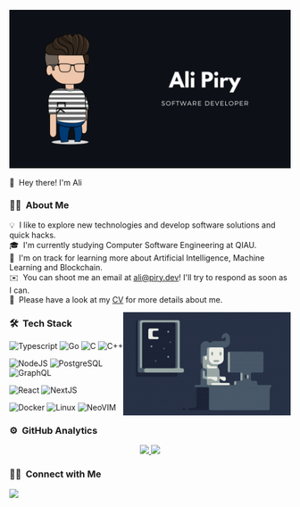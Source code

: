 ![Ali Piry, Software Developer](https://raw.githubusercontent.com/alipiry/alipiry/master/ap-dark.png)

👋 &nbsp;Hey there! I'm Ali

### 👨‍💻 &nbsp;About Me

💡 &nbsp;I like to explore new technologies and develop software solutions and quick hacks.\
🎓 &nbsp;I'm currently studying Computer Software Engineering at QIAU.\
🌱 &nbsp;I'm on track for learning more about Artificial Intelligence, Machine Learning and Blockchain.\
✉️ &nbsp;You can shoot me an email at ali@piry.dev! I'll try to respond as soon as I can.\
📄 &nbsp;Please have a look at my [CV](https://raw.githubusercontent.com/alipiry/alipiry/master/ap-cv.pdf) for more details about me.

<img alt="Night Coding" src="https://raw.githubusercontent.com/AVS1508/AVS1508/master/assets/Night-Coding.gif" align="right"/>

### 🛠 &nbsp;Tech Stack

![Typescript](https://img.shields.io/badge/-TypeScript-black?style=for-the-badge&logo=typescript&link=https://github.com/alipiry)
![Go](https://img.shields.io/badge/-Go-black?style=for-the-badge&logo=go&link=https://github.com/alipiry)
![C](https://img.shields.io/badge/-C-black?style=for-the-badge&logo=c&link=https://github.com/alipiry)
![C++](https://img.shields.io/badge/-C++-black?style=for-the-badge&logo=c%2B%2B&link=https://github.com/alipiry)

![NodeJS](https://img.shields.io/badge/-Node.JS-black?style=for-the-badge&logo=node.js&link=https://github.com/alipiry)
![PostgreSQL](https://img.shields.io/badge/-PostgreSQL-black?style=for-the-badge&logo=postgresql&link=https://github.com/alipiry)
![GraphQL](https://img.shields.io/badge/-GraphQL-black?style=for-the-badge&logo=graphql&link=https://github.com/alipiry)

![React](https://img.shields.io/badge/-React-black?style=for-the-badge&logo=react&link=https://github.com/alipiry)
![NextJS](https://img.shields.io/badge/-NextJS-black?style=for-the-badge&logo=vercel&link=https://github.com/alipiry)

![Docker](https://img.shields.io/badge/-Docker-black?style=for-the-badge&logo=docker&link=https://github.com/alipiry)
![Linux](https://img.shields.io/badge/-Linux-black?style=for-the-badge&logo=linux&link=https://github.com/alipiry)
![NeoVIM](https://img.shields.io/badge/-Neovim-black?style=for-the-badge&logo=neovim&link=https://github.com/alipiry)

### ⚙️ &nbsp;GitHub Analytics

<p align="center">
  <a href="https://github.com/alipiry">
    <img height="180em" src="https://github-readme-stats-eight-theta.vercel.app/api?username=alipiry&show_icons=true&theme=algolia&include_all_commits=true&count_private=true" />
    <img height="180em" src="https://github-readme-stats-eight-theta.vercel.app/api/top-langs/?username=alipiry&layout=compact&langs_count=8&theme=algolia" />
  </a>
</p>

### 🤝🏻 &nbsp;Connect with Me

<a href="mailto:ali@piry.dev"><img src="https://img.shields.io/badge/-ali@piry.dev-D14836?style=flat&logo=Gmail&logoColor=white" />
